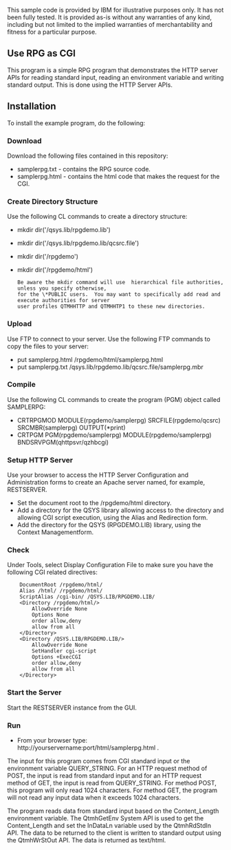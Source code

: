 This sample code is provided by IBM for illustrative purposes only. It has not been fully tested. 
It is provided as-is without any warranties of any kind, including but not limited to the implied 
warranties of merchantability and fitness for a particular purpose.

## Use RPG as CGI
This program is a simple RPG program that demonstrates the HTTP server APIs for reading standard input, 
reading an environment variable and writing standard output. This is done using the HTTP Server APIs.

## Installation
To install the example program, do the following:

### Download
Download the following files contained in this repository: 
* samplerpg.txt - contains the RPG source code.
* samplerpg.html - contains the html code that makes the request for the CGI.

### Create Directory Structure
Use the following CL commands to create a directory structure: 
* mkdir dir('/qsys.lib/rpgdemo.lib')
* mkdir dir('/qsys.lib/rpgdemo.lib/qcsrc.file')
* mkdir dir('/rpgdemo')
* mkdir dir('/rpgdemo/html')

      Be aware the mkdir command will use  hierarchical file authorities, unless you specify otherwise, 
      for the \*PUBLIC users.  You may want to specifically add read and execute authorities for server 
      user profiles QTMHHTTP and QTMHHTP1 to these new directories.

### Upload
Use FTP to connect to your server.
Use the following FTP commands to copy the files to your server: 

* put samplerpg.html /rpgdemo/html/samplerpg.html
* put samplerpg.txt  /qsys.lib/rpgdemo.lib/qcsrc.file/samplerpg.mbr

### Compile
Use the following CL commands to create the program (PGM) object called SAMPLERPG: 

* CRTRPGMOD MODULE(rpgdemo/samplerpg) SRCFILE(rpgdemo/qcsrc) SRCMBR(samplerpg) OUTPUT(*print)
* CRTPGM PGM(rpgdemo/samplerpg) MODULE(rpgdemo/samplerpg) BNDSRVPGM(qhttpsvr/qzhbcgi)

### Setup HTTP Server
Use your browser to access the HTTP Server Configuration and Administration forms to create an Apache server named, 
for example, RESTSERVER.
        
* Set the document root to the /rpgdemo/html directory. 
* Add a directory for the QSYS library allowing access to the directory and allowing CGI script execution, 
using the Alias and Redirection form. 
* Add the directory for the QSYS (RPGDEMO.LIB) library, using the Context Managementform.

### Check
Under Tools, select Display Configuration File to make sure you have the following CGI related directives:

        DocumentRoot /rpgdemo/html/
        Alias /html/ /rpgdemo/html/
        ScriptAlias /cgi-bin/ /QSYS.LIB/RPGDEMO.LIB/
        <Directory /rpgdemo/html/>
            AllowOverride None
            Options None
            order allow,deny
            allow from all
        </Directory>
        <Directory /QSYS.LIB/RPGDEMO.LIB/>
            AllowOverride None
            SetHandler cgi-script
            Options +ExecCGI
            order allow,deny
            allow from all
        </Directory>

### Start the Server
Start the RESTSERVER instance from the GUI.

### Run
* From your browser type: http://yourservername:port/html/samplerpg.html .

The input for this program comes from CGI standard input or the environment variable QUERY_STRING.
For an HTTP request method of POST, the input is read from standard input and for an HTTP request 
method of GET, the input is read from QUERY_STRING. For method POST, this program will only read 1024 
characters. For method GET, the program will not read any input data when it exceeds 1024 characters.

The program reads data from standard input based on the Content_Length environment variable. 
The QtmhGetEnv System API is used to get the Content_Length and set the InDataLn variable used 
by the QtmhRdStdIn API. The data to be returned to the client is written to standard output using the 
QtmhWrStOut API. The data is returned as text/html.
